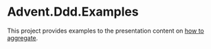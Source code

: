 ﻿# Advent.Ddd.Examples

This project provides examples to the presentation content on
[how to aggregate](https://alvinqsmart-my.sharepoint.com/:p:/g/personal/hello_adventphang_com/EeNXysQGiPNKnlkmXHkjDe4BRn_Ut_xAykB-SuoZFmnGLg?e=IHdaSU).